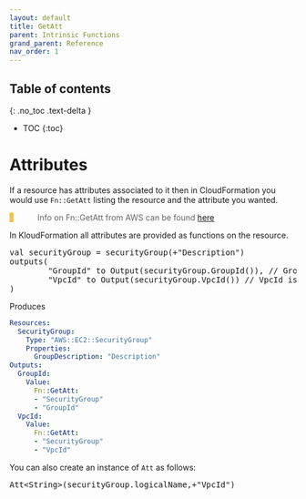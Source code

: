 ```yaml
---
layout: default
title: GetAtt
parent: Intrinsic Functions
grand_parent: Reference
nav_order: 1
---
```

<script src="https://unpkg.com/kotlin-playground@1" data-selector=".kotlin"></script>
<style>
blockquote{
    color: #666;
    margin: 0;
    padding-left: 3em;
    border-left: 0.5em #f2c152 solid;
}
</style>

## Table of contents
{: .no_toc .text-delta }

* TOC
{:toc}

# Attributes
If a resource has attributes associated to it then in CloudFormation you would use `Fn::GetAtt` listing the resource and the attribute you wanted.

> Info on Fn::GetAtt from AWS can be found [here](https://docs.aws.amazon.com/AWSCloudFormation/latest/UserGuide/intrinsic-function-reference-getatt.html)

In KloudFormation all attributes are provided as functions on the resource.

<pre class="kotlin" data-highlight-only>
val securityGroup = securityGroup(+"Description")
outputs(
        "GroupId" to Output(securityGroup.GroupId()), // GroupId is an Attribute
        "VpcId" to Output(securityGroup.VpcId()) // VpcId is an Attribute
)
</pre>

Produces

```yaml
Resources:
  SecurityGroup:
    Type: "AWS::EC2::SecurityGroup"
    Properties:
      GroupDescription: "Description"
Outputs:
  GroupId:
    Value:
      Fn::GetAtt:
      - "SecurityGroup"
      - "GroupId"
  VpcId:
    Value:
      Fn::GetAtt:
      - "SecurityGroup"
      - "VpcId"
```
You can also create an instance of `Att` as follows:

<pre class="kotlin" data-highlight-only>
Att&lt;String&gt;(securityGroup.logicalName,+"VpcId")
</pre>


